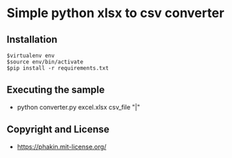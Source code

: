 # Simple python xlsx to csv converter

## Installation
```
$virtualenv env
$source env/bin/activate
$pip install -r requirements.txt
```

## Executing the sample

* python converter.py excel.xlsx csv_file "|"

## Copyright and License

* https://phakin.mit-license.org/